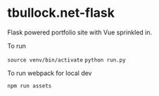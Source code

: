 # tbullock.net-flask

Flask powered portfolio site with Vue sprinkled in.

To run

`source venv/bin/activate`
`python run.py`


To run webpack for local dev 

`npm run assets`
